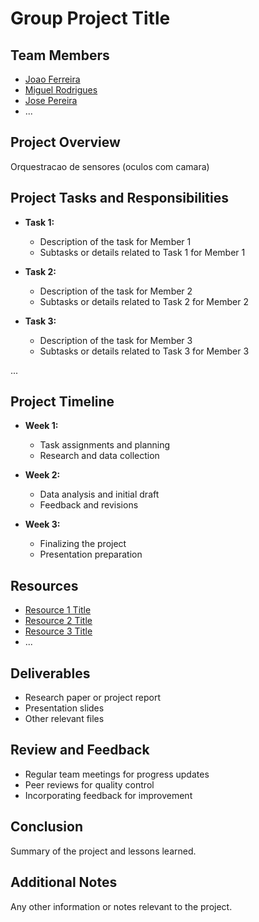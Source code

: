 # Group Project Title

## Team Members
- [Joao Ferreira](link_to_profile_1)
- [Miguel Rodrigues](link_to_profile_2)
- [Jose Pereira](link_to_profile_3)
- ...

## Project Overview
Orquestracao de sensores (oculos com camara)

## Project Tasks and Responsibilities
- **Task 1:**
  - Description of the task for Member 1
  - Subtasks or details related to Task 1 for Member 1

- **Task 2:**
  - Description of the task for Member 2
  - Subtasks or details related to Task 2 for Member 2

- **Task 3:**
  - Description of the task for Member 3
  - Subtasks or details related to Task 3 for Member 3

...

## Project Timeline
- **Week 1:**
  - Task assignments and planning
  - Research and data collection

- **Week 2:**
  - Data analysis and initial draft
  - Feedback and revisions

- **Week 3:**
  - Finalizing the project
  - Presentation preparation

## Resources
- [Resource 1 Title](link_to_resource_1)
- [Resource 2 Title](link_to_resource_2)
- [Resource 3 Title](link_to_resource_3)
- ...

## Deliverables
- Research paper or project report
- Presentation slides
- Other relevant files

## Review and Feedback
- Regular team meetings for progress updates
- Peer reviews for quality control
- Incorporating feedback for improvement

## Conclusion
Summary of the project and lessons learned.

## Additional Notes
Any other information or notes relevant to the project.
